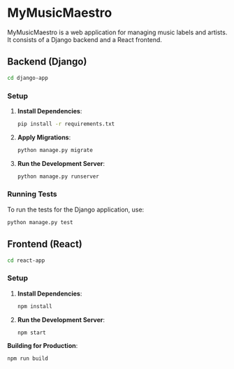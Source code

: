 # MyMusicMaestro

MyMusicMaestro is a web application for managing music labels and artists. It consists of a Django backend and a React frontend.

## Backend (Django)

```sh
cd django-app
```

### Setup

1. **Install Dependencies**:

    ```sh
    pip install -r requirements.txt
    ```

2. **Apply Migrations**:

    ```sh
    python manage.py migrate
    ```

3. **Run the Development Server**:

    ```sh
    python manage.py runserver
    ```

### Running Tests

To run the tests for the Django application, use:

  ```sh
  python manage.py test
  ```

## Frontend (React)

```sh
cd react-app
```

### Setup

1. **Install Dependencies**:

    ```sh
    npm install
    ```

2. **Run the Development Server**:

    ```sh
    npm start
    ```

**Building for Production**:

```sh
npm run build
```
